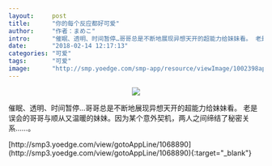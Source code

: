```yaml
---
layout:     post
title:      "你的每个反应都好可爱"
author:     "作者：まめこ"
intro:      "催眠、透明、时间暂停…哥哥总是不断地展现异想天开的超能力给妹妹看。 老是误会的哥哥与顺从又温暖的妹妹。因为某个意外契机，两人之间缔结了秘密关系……。"
date:       "2018-02-14 12:17:13"
categories: "可爱"
tags:       "可爱"
image:      "http://smp.yoedge.com/smp-app/resource/viewImage/1002398appline.png"
---
```

<div style="text-align: center">
<p><img src="http://smp.yoedge.com/smp-app/resource/viewImage/1002398appline.png"/></p>
</div>
<p class="post-meta">
<span>催眠、透明、时间暂停…哥哥总是不断地展现异想天开的超能力给妹妹看。 老是误会的哥哥与顺从又温暖的妹妹。因为某个意外契机，两人之间缔结了秘密关系……。</span>
</p>
[http://smp3.yoedge.com/view/gotoAppLine/1068890](http://smp3.yoedge.com/view/gotoAppLine/1068890){:target="_blank"}


